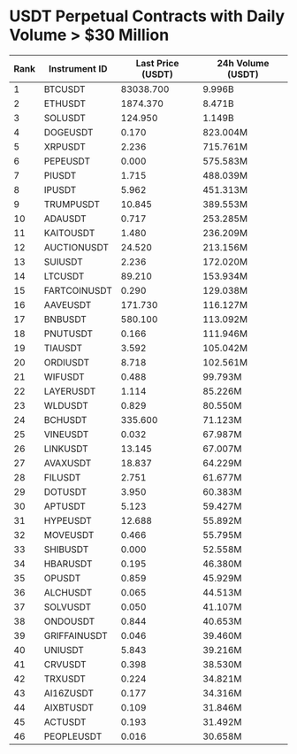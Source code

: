 # USDT Perpetual Contracts with Daily Volume > $30 Million

| Rank | Instrument ID | Last Price (USDT) | 24h Volume (USDT) |
|------|---------------|-------------------|-------------------|
| 1 | BTCUSDT | 83038.700 | 9.996B |
| 2 | ETHUSDT | 1874.370 | 8.471B |
| 3 | SOLUSDT | 124.950 | 1.149B |
| 4 | DOGEUSDT | 0.170 | 823.004M |
| 5 | XRPUSDT | 2.236 | 715.761M |
| 6 | PEPEUSDT | 0.000 | 575.583M |
| 7 | PIUSDT | 1.715 | 488.039M |
| 8 | IPUSDT | 5.962 | 451.313M |
| 9 | TRUMPUSDT | 10.845 | 389.553M |
| 10 | ADAUSDT | 0.717 | 253.285M |
| 11 | KAITOUSDT | 1.480 | 236.209M |
| 12 | AUCTIONUSDT | 24.520 | 213.156M |
| 13 | SUIUSDT | 2.236 | 172.020M |
| 14 | LTCUSDT | 89.210 | 153.934M |
| 15 | FARTCOINUSDT | 0.290 | 129.038M |
| 16 | AAVEUSDT | 171.730 | 116.127M |
| 17 | BNBUSDT | 580.100 | 113.092M |
| 18 | PNUTUSDT | 0.166 | 111.946M |
| 19 | TIAUSDT | 3.592 | 105.042M |
| 20 | ORDIUSDT | 8.718 | 102.561M |
| 21 | WIFUSDT | 0.488 | 99.793M |
| 22 | LAYERUSDT | 1.114 | 85.226M |
| 23 | WLDUSDT | 0.829 | 80.550M |
| 24 | BCHUSDT | 335.600 | 71.123M |
| 25 | VINEUSDT | 0.032 | 67.987M |
| 26 | LINKUSDT | 13.145 | 67.007M |
| 27 | AVAXUSDT | 18.837 | 64.229M |
| 28 | FILUSDT | 2.751 | 61.677M |
| 29 | DOTUSDT | 3.950 | 60.383M |
| 30 | APTUSDT | 5.123 | 59.427M |
| 31 | HYPEUSDT | 12.688 | 55.892M |
| 32 | MOVEUSDT | 0.466 | 55.795M |
| 33 | SHIBUSDT | 0.000 | 52.558M |
| 34 | HBARUSDT | 0.195 | 46.380M |
| 35 | OPUSDT | 0.859 | 45.929M |
| 36 | ALCHUSDT | 0.065 | 44.513M |
| 37 | SOLVUSDT | 0.050 | 41.107M |
| 38 | ONDOUSDT | 0.844 | 40.653M |
| 39 | GRIFFAINUSDT | 0.046 | 39.460M |
| 40 | UNIUSDT | 5.843 | 39.216M |
| 41 | CRVUSDT | 0.398 | 38.530M |
| 42 | TRXUSDT | 0.224 | 34.821M |
| 43 | AI16ZUSDT | 0.177 | 34.316M |
| 44 | AIXBTUSDT | 0.109 | 31.846M |
| 45 | ACTUSDT | 0.193 | 31.492M |
| 46 | PEOPLEUSDT | 0.016 | 30.658M |
